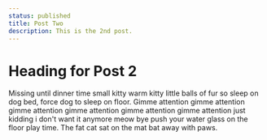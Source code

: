 ```yaml
---
status: published
title: Post Two
description: This is the 2nd post.
---
```


<script context="module">
  import Wave from '$library/Wave.svelte'
  metadata.icon = Wave;
</script>

# Heading for Post 2

Missing until dinner time small kitty warm kitty little balls of fur so sleep on dog bed, force dog to sleep on floor. Gimme attention gimme attention gimme attention gimme attention gimme attention gimme attention just kidding i don't want it anymore meow bye push your water glass on the floor play time. The fat cat sat on the mat bat away with paws.